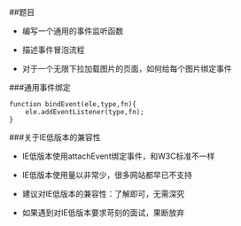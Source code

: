 ##题目

- 编写一个通用的事件监听函数

- 描述事件冒泡流程

- 对于一个无限下拉加载图片的页面，如何给每个图片绑定事件




###通用事件绑定

```
function bindEvent(ele,type,fn){
    ele.addEventListener(type,fn);
}
```



###关于IE低版本的兼容性

- IE低版本使用attachEvent绑定事件，和W3C标准不一样

- IE低版本使用量以非常少，很多网站都早已不支持

- 建议对IE低版本的兼容性：了解即可，无需深究

- 如果遇到对IE低版本要求苛刻的面试，果断放弃

















































































































































